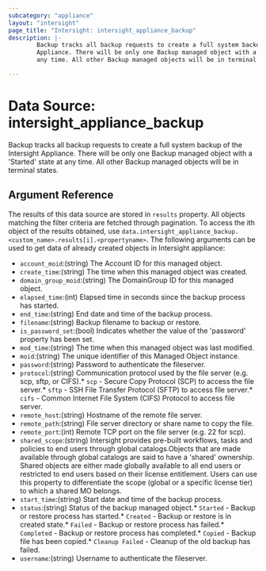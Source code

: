 ```yaml
---
subcategory: "appliance"
layout: "intersight"
page_title: "Intersight: intersight_appliance_backup"
description: |-
        Backup tracks all backup requests to create a full system backup of the Intersight
        Appliance. There will be only one Backup managed object with a 'Started' state at
        any time. All other Backup managed objects will be in terminal states.

---
```


# Data Source: intersight_appliance_backup
Backup tracks all backup requests to create a full system backup of the Intersight
Appliance. There will be only one Backup managed object with a 'Started' state at
any time. All other Backup managed objects will be in terminal states.
## Argument Reference
The results of this data source are stored in `results` property.
All objects matching the filter criteria are fetched through pagination.
To access the ith object of the results obtained, use `data.intersight_appliance_backup.<custom_name>.results[i].<propertyname>`.
The following arguments can be used to get data of already created objects in Intersight appliance:
* `account_moid`:(string) The Account ID for this managed object. 
* `create_time`:(string) The time when this managed object was created. 
* `domain_group_moid`:(string) The DomainGroup ID for this managed object. 
* `elapsed_time`:(int) Elapsed time in seconds since the backup process has started. 
* `end_time`:(string) End date and time of the backup process. 
* `filename`:(string) Backup filename to backup or restore. 
* `is_password_set`:(bool) Indicates whether the value of the 'password' property has been set. 
* `mod_time`:(string) The time when this managed object was last modified. 
* `moid`:(string) The unique identifier of this Managed Object instance. 
* `password`:(string) Password to authenticate the fileserver. 
* `protocol`:(string) Communication protocol used by the file server (e.g. scp, sftp, or CIFS).* `scp` - Secure Copy Protocol (SCP) to access the file server.* `sftp` - SSH File Transfer Protocol (SFTP) to access file server.* `cifs` - Common Internet File System (CIFS) Protocol to access file server. 
* `remote_host`:(string) Hostname of the remote file server. 
* `remote_path`:(string) File server directory or share name to copy the file. 
* `remote_port`:(int) Remote TCP port on the file server (e.g. 22 for scp). 
* `shared_scope`:(string) Intersight provides pre-built workflows, tasks and policies to end users through global catalogs.Objects that are made available through global catalogs are said to have a 'shared' ownership. Shared objects are either made globally available to all end users or restricted to end users based on their license entitlement. Users can use this property to differentiate the scope (global or a specific license tier) to which a shared MO belongs. 
* `start_time`:(string) Start date and time of the backup process. 
* `status`:(string) Status of the backup managed object.* `Started` - Backup or restore process has started.* `Created` - Backup or restore is in created state.* `Failed` - Backup or restore process has failed.* `Completed` - Backup or restore process has completed.* `Copied` - Backup file has been copied.* `Cleanup Failed` - Cleanup of the old backup has failed. 
* `username`:(string) Username to authenticate the fileserver. 
 
